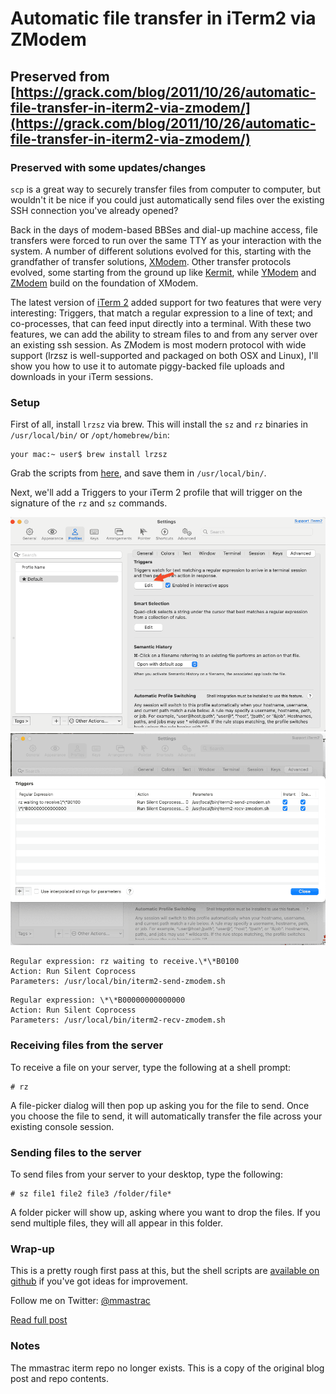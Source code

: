 
# Automatic file transfer in iTerm2 via ZModem

## Preserved from [https://grack.com/blog/2011/10/26/automatic-file-transfer-in-iterm2-via-zmodem/](https://grack.com/blog/2011/10/26/automatic-file-transfer-in-iterm2-via-zmodem/)
### Preserved with some updates/changes
`scp` is a great way to securely transfer files from computer to computer, but wouldn't it be nice if you could just automatically send files over the existing SSH connection you've already opened?

Back in the days of modem-based BBSes and dial-up machine access, file transfers were forced to run over the same TTY as your interaction with the system. A number of different solutions evolved for this, starting with the grandfather of transfer solutions, [XModem](https://en.wikipedia.org/wiki/XModem). Other transfer protocols evolved, some starting from the ground up like [Kermit](https://en.wikipedia.org/wiki/Kermit_%28protocol%29), while [YModem](https://en.wikipedia.org/wiki/YModem) and [ZModem](https://en.wikipedia.org/wiki/ZModem) build on the foundation of XModem.

The latest version of [iTerm 2](http://www.iterm2.com/#/section/home) added support for two features that were very interesting: Triggers, that match a regular expression to a line of text; and co-processes, that can feed input directly into a terminal. With these two features, we can add the ability to stream files to and from any server over an existing ssh session. As ZModem is most modern protocol with wide support (lrzsz is well-supported and packaged on both OSX and Linux), I'll show you how to use it to automate piggy-backed file uploads and downloads in your iTerm sessions.

### Setup

First of all, install `lrzsz` via brew. 
This will install the `sz` and `rz` binaries in `/usr/local/bin/` or `/opt/homebrew/bin`:

```
your mac:~ user$ brew install lrzsz
```

Grab the scripts from [here](https://github.com/proteus-russ/configuration/iterm), and save them in `/usr/local/bin/`.


Next, we'll add a Triggers to your iTerm 2 profile that will trigger on the signature of the `rz` and `sz` commands. 

![Settings -> Profile -> Advanced](profile-advanced.png)
![Triggers](triggers.png)

```
Regular expression: rz waiting to receive.\*\*B0100
Action: Run Silent Coprocess
Parameters: /usr/local/bin/iterm2-send-zmodem.sh
```


```
Regular expression: \*\*B00000000000000
Action: Run Silent Coprocess
Parameters: /usr/local/bin/iterm2-recv-zmodem.sh
```

### Receiving files from the server

To receive a file on your server, type the following at a shell prompt:

```
# rz
```

A file-picker dialog will then pop up asking you for the file to send. Once you choose the file to send, it will automatically transfer the file across your existing console session.

### Sending files to the server

To send files from your server to your desktop, type the following:

```
# sz file1 file2 file3 /folder/file*
```

A folder picker will show up, asking where you want to drop the files. If you send multiple files, they will all appear in this folder.

### Wrap-up

This is a pretty rough first pass at this, but the shell scripts are [available on github](https://github.com/mmastrac/iterm2-zmodem) if you've got ideas for improvement.

Follow me on Twitter: [@mmastrac](https://twitter.com/mmastrac)

[Read full post](https://grack.com//blog/2011/10/26/automatic-file-transfer-in-iterm2-via-zmodem)

### Notes

The mmastrac iterm repo no longer exists. This is a copy of the original blog post and repo contents.
